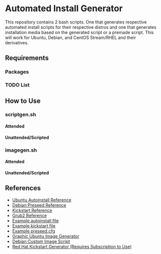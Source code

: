 # Automated Install Generator
This repository contains 2 bash scripts. One that generates respective automated install scripts for their respective distros and one that generates installation media based on the generated script or a premade script. This will work for Ubuntu, Debian, and CentOS Stream/RHEL and their derivatives.

## Requirements

### Packages

### TODO List

## How to Use

### scriptgen.sh

#### Attended

#### Unattended/Scripted

### imagegen.sh

#### Attended

#### Unattended/Scripted

## References

- [Ubuntu Autoinstall Reference](https://canonical-subiquity.readthedocs-hosted.com/en/latest/reference/index.html)
- [Debian Preseed Reference]()
- [Kickstart Reference]()
- [Grub2 Reference](https://www.gnu.org/software/grub/manual/grub/grub.html)
- [Example autoinstall file]()
- [Example kickstart file]()
- [Example preseed.cfg](https://www.debian.org/releases/stable/example-preseed.txt)
- [Graphic Ubuntu Image Generator]()
- [Debian Custom Image Script]()
- [Red Hat Kickstart Generator (Requires Subscription to Use)]()  
